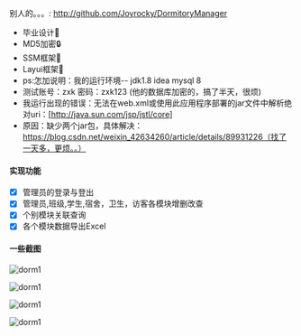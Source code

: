 别人的。。。:    http://github.com/Joyrocky/DormitoryManager
- 毕业设计💼
- MD5加密🔒
- SSM框架🎨
- Layui框架🎄
- ps:怎加说明：我的运行环境-- jdk1.8   idea    mysql 8 
- 测试账号：zxk  密码：zxk123    (他的数据库加密的，搞了半天，很烦)
- 我运行出现的错误：无法在web.xml或使用此应用程序部署的jar文件中解析绝对uri：[http://java.sun.com/jsp/jstl/core]
- 原因：缺少两个jar包，具体解决：https://blog.csdn.net/weixin_42634260/article/details/89931226（找了一天多，更烦。。）



#### 实现功能
- [x] 管理员的登录与登出  
- [x] 管理员,班级,学生,宿舍，卫生，访客各模块增删改查  
- [x] 个别模块关联查询  
- [x] 各个模块数据导出Excel

#### 一些截图
![dorm1](http://image.zxkidea.top/dorm1.png)

![dorm1](http://image.zxkidea.top/dorm2.png)

![dorm1](http://image.zxkidea.top/dorm3.png)

![dorm1](http://image.zxkidea.top/dorm4.png)


